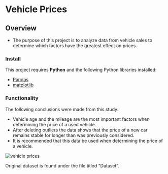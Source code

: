 # Vehicle Prices

## Overview

* The purpose of this project is to analyze data from vehicle sales to determine which factors have the greatest effect on prices.

### Install

This project requires **Python** and the following Python libraries installed:

- [Pandas](http://pandas.pydata.org/)
- [matplotlib](http://matplotlib.org/)

### Functionality

The following conclusions were made from this study:

* Vehicle age and the mileage are the most important factors when determining the price of a used vehicle.
* After deleting outliers the data shows that the price of a new car remains stable for longer than was previously considered.
* It is recommended that this data be used when determining the price of a vehicle.

![vehicle prices](https://github.com/Bidesh-Ghosh/Data_Projects_TripleTen/assets/152648624/3c22cc51-25db-48a0-8503-59b177e35e97)

Original dataset is found under the file titled "Dataset".
